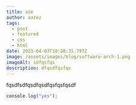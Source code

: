 ```yaml
---
title: aze
author: aazez
tags:
  - post
  - featured
  - css
  - html
date: 2023-04-03T10:28:35.797Z
image: /assets/images/blog/software-arch-1.png
imageAlt: sdfqsfqs
description: dfqsdfqsfqs
---
```

f﻿qsdfsdfqsdfqsdfqsfqsfqsdf

```js
c﻿onsole.log("yes");
```